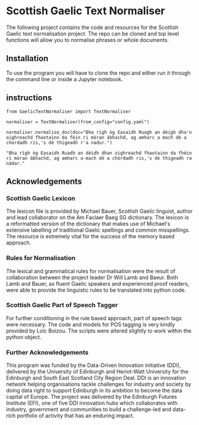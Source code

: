 # Scottish Gaelic Text Normaliser 

The following project contains the code and resources for the Scottish Gaelic text normalisation project. The repo can be cloned and top level functions will allow you to normalise phrases or whole documents. 

## Installation 

To use the program you will have to clone the repo and either run it through the command line or inside a Jupyter notebook. 

## instructions

``from GaelicTextNormaliser import TextNormaliser``
  
``normaliser = TextNormaliser(from_config="config.yaml")``
  
``normaliser.normalise_doc(doc="Bha rìgh òg Easaidh Ruagh an dèigh dha'n oighreachd fhaotainn da fèin ri mòran àbhachd, ag amharc a mach dè a chordadh ris,'s dè thigeadh r'a nadur.")``

``"Bha rìgh òg Easaidh Ruadh an dèidh dhan oighreachd fhaotainn da fhèin ri mòran àbhachd, ag amharc a-mach dè a chòrdadh ris,'s dè thigeadh ra nàdar."``

## Acknowledgements 

### Scottish Gaelic Lexicon

The lexicon file is provided by Michael Bauer, Scottish Gaelic linguist, author and lead collaborator on the Am Faclaer Baeg SG dictionary. The lexicon is a reformatted version of the dictionary that makes use of Michael's extensive labelling of traditional 
Gaelic spellings and common misspellings. The resource is extremely vital for the success of the memory based approach. 

### Rules for Normalisation

The lexical and grammatical rules for normalisation were the result of collaboration between the project leader Dr Will Lamb and Baeur. Both Lamb and Bauer, as fluent Gaelic speakers and experienced proof readers, were able to provide the linguistic rules to be translated into python code. 

### Scottish Gaelic Part of Speech Tagger 

For further conditioning in the rule based approach, part of speech tags were necessary. The code and models for POS tagging is very kindly provided by  Loïc Boizou. The scripts were altered slightly to work within the python object. 

### Further Acknowledgements

This program was funded by the Data-Driven Innovation initiative (DDI), delivered by the University of Edinburgh and Heriot-Watt University for the Edinburgh and South East Scotland City Region Deal. DDI is an innovation network helping organisations tackle challenges for industry and society by doing data right to support Edinburgh in its ambition to become the data capital of Europe. The project was delivered by the Edinburgh Futures Institute (EFI), one of five DDI innovation hubs which collaborates with industry, government and communities to build a challenge-led and data-rich portfolio of activity that has an enduring impact.
